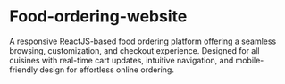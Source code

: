 # Food-ordering-website
A responsive ReactJS-based food ordering platform offering a seamless browsing, customization, and checkout experience. Designed for all cuisines with real-time cart updates, intuitive navigation, and mobile-friendly design for effortless online ordering.
